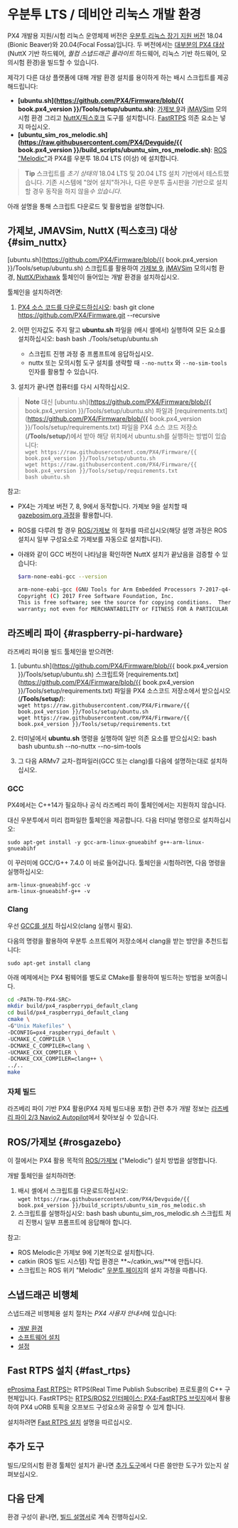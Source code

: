 # 우분투 LTS / 데비안 리눅스 개발 환경

PX4 개발용 지원/시험 리눅스 운영체제 버전은 [우분투 리눅스 장기 지원 버전](https://wiki.ubuntu.com/LTS) 18.04 (Bionic Beaver)와 20.04(Focal Fossa)입니다. 두 버전에서는 [대부분의 PX4 대상](../setup/dev_env.md#supported-targets)(NuttX 기반 하드웨어, *퀄컴 스냅드래곤 플라이트* 하드웨어, 리눅스 기반 하드웨어, 모의시험 환경)을 빌드할 수 있습니다.

제각기 다른 대상 플랫폼에 대해 개발 환경 설치를 용이하게 하는 배시 스크립트를 제공해드립니다:

* **[ubuntu.sh](https://github.com/PX4/Firmware/blob/{{ book.px4_version }}/Tools/setup/ubuntu.sh)**: [가제보 9](../simulation/gazebo.md)과 [jMAVSim](../simulation/jmavsim.md) 모의시험 환경 그리고 [NuttX/픽스호크](../setup/building_px4.md#nuttx) 도구를 설치합니다. [FastRTPS](#fast_rtps) 의존 요소는 넣지 마십시오.
* **[ubuntu_sim_ros_melodic.sh](https://raw.githubusercontent.com/PX4/Devguide/{{ book.px4_version }}/build_scripts/ubuntu_sim_ros_melodic.sh)**: [ROS "Melodic"](#rosgazebo)과 PX4를 우분투 18.04 LTS (이상) 에 설치합니다.

> **Tip** 스크립트를 *초기 상태의* 18.04 LTS 및 20.04 LTS 설치 기반에서 테스트했습니다. 기존 시스템에 "얹어 설치"하거나, 다른 우분투 출시판을 기반으로 설치할 경우 동작을 하지 않을*수 있습니다*.

아래 설명을 통해 스크립트 다운로드 및 활용법을 설명합니다.

## 가제보, JMAVSim, NuttX (픽스호크) 대상 {#sim_nuttx}

[ubuntu.sh](https://github.com/PX4/Firmware/blob/{{ book.px4_version }}/Tools/setup/ubuntu.sh) 스크립트를 활용하여 [가제보 9](../simulation/gazebo.md), [jMAVSim](../simulation/jmavsim.md) 모의시험 환경, [NuttX/Pixhawk](../setup/building_px4.md#nuttx) 툴체인이 들어있는 개발 환경을 설치하십시오.

툴체인을 설치하려면:

1. [PX4 소스 코드를 다운로드하십시오](../setup/building_px4.md): 
        bash
        git clone https://github.com/PX4/Firmware.git --recursive

2. 어떤 인자값도 주지 말고 **ubuntu.sh** 파일을 (배시 셸에서) 실행하여 모든 요소를 설치하십시오: 
        bash
        bash ./Tools/setup/ubuntu.sh
    
      
    * 스크립트 진행 과정 중 프롬프트에 응답하십시오.
    * nuttx 또는 모의시험 도구 설치를 생략할 때 `--no-nuttx` 와 `--no-sim-tools` 인자를 활용할 수 있습니다.
3. 설치가 끝나면 컴퓨터를 다시 시작하십시오.

> **Note** 대신 [ubuntu.sh](https://github.com/PX4/Firmware/blob/{{ book.px4_version }}/Tools/setup/ubuntu.sh) 파일과 [requirements.txt](https://github.com/PX4/Firmware/blob/{{ book.px4_version }}/Tools/setup/requirements.txt) 파일을 PX4 소스 코드 저장소(**/Tools/setup/**)에서 받아 해당 위치에서 ubuntu.sh를 실행하는 방법이 있습니다:   
> `wget https://raw.githubusercontent.com/PX4/Firmware/{{ book.px4_version }}/Tools/setup/ubuntu.sh`   
> `wget https://raw.githubusercontent.com/PX4/Firmware/{{ book.px4_version }}/Tools/setup/requirements.txt`   
> `bash ubuntu.sh`

참고:

* PX4는 가제보 버전 7, 8, 9에서 동작합니다. 가제보 9을 설치할 때 [gazebosim.org 과정](http://gazebosim.org/tutorials?tut=install_ubuntu&cat=install)을 활용합니다.
* ROS를 다루려 할 경우 [ROS/가제보](#rosgazebo) 의 절차를 따르십시오(해당 설명 과정은 ROS 설치시 일부 구성요소로 가제보를 자동으로 설치합니다).
* 아래와 같이 GCC 버전이 나타남을 확인하면 NuttX 설치가 끝났음을 검증할 수 있습니다:
    
    ```bash
    $arm-none-eabi-gcc --version
    
    arm-none-eabi-gcc (GNU Tools for Arm Embedded Processors 7-2017-q4-major) 7.2.1 20170904 (release) [ARM/embedded-7-branch revision 255204]
    Copyright (C) 2017 Free Software Foundation, Inc.
    This is free software; see the source for copying conditions.  There is NO
    warranty; not even for MERCHANTABILITY or FITNESS FOR A PARTICULAR PURPOSE.
    ```

<!-- Do we need to add to our scripts or can we assume correct version installs over?
Remove any old versions of the arm-none-eabi toolchain.</p>

<pre><code class="sh">sudo apt-get remove gcc-arm-none-eabi gdb-arm-none-eabi binutils-arm-none-eabi gcc-arm-embedded
sudo add-apt-repository --remove ppa:team-gcc-arm-embedded/ppa
</code></pre>

<p>-->

## 라즈베리 파이 {#raspberry-pi-hardware}

<!-- NOTE: RaPi docker toolchain (for comparison) here: https://github.com/PX4/containers/blob/master/docker/Dockerfile_armhf -->

라즈베리 파이용 빌드 툴체인을 받으려면:

1. [ubuntu.sh](https://github.com/PX4/Firmware/blob/{{ book.px4_version }}/Tools/setup/ubuntu.sh) 스크립트와 [requirements.txt](https://github.com/PX4/Firmware/blob/{{ book.px4_version }}/Tools/setup/requirements.txt) 파일을 PX4 소스코드 저장소에서 받으십시오(**/Tools/setup/**):   
    `wget https://raw.githubusercontent.com/PX4/Firmware/{{ book.px4_version }}/Tools/setup/ubuntu.sh`   
    `wget https://raw.githubusercontent.com/PX4/Firmware/{{ book.px4_version }}/Tools/setup/requirements.txt`
2. 터미널에서 **ubuntu.sh** 명령을 실행하여 일반 의존 요소를 받으십시오: 
        bash
        bash ubuntu.sh --no-nuttx --no-sim-tools

3. 그 다음 ARMv7 교차-컴파일러(GCC 또는 clang)를 다음에 설명하는대로 설치하십시오.

### GCC

PX4에서는 C++14가 필요하나 공식 라즈베리 파이 툴체인에서는 지원하지 않습니다.

대신 우분투에서 미리 컴파일한 툴체인을 제공합니다. 다음 터미널 명령으로 설치하십시오:

    sudo apt-get install -y gcc-arm-linux-gnueabihf g++-arm-linux-gnueabihf
    

이 꾸러미에 GCC/G++ 7.4.0 이 바로 들어갑니다. 툴체인을 시험하려면, 다음 명령을 실행하십시오:

    arm-linux-gnueabihf-gcc -v
    arm-linux-gnueabihf-g++ -v
    

### Clang

우선 [GCC를 설치](#gcc) 하십시오(clang 실행시 필요).

다음의 명령을 활용하여 우분투 소프트웨어 저장소에서 clang을 받는 방안을 추천드립니다:

    sudo apt-get install clang
    

아래 예제에서는 PX4 펌웨어를 별도로 CMake를 활용하여 빌드하는 방법을 보여줍니다.

```sh
cd <PATH-TO-PX4-SRC>
mkdir build/px4_raspberrypi_default_clang
cd build/px4_raspberrypi_default_clang
cmake \
-G"Unix Makefiles" \
-DCONFIG=px4_raspberrypi_default \
-UCMAKE_C_COMPILER \
-DCMAKE_C_COMPILER=clang \
-UCMAKE_CXX_COMPILER \
-DCMAKE_CXX_COMPILER=clang++ \
../..
make
```

### 자체 빌드

라즈베리 파이 기반 PX4 활용(PX4 자체 빌드내용 포함) 관련 추가 개발 정보는 [라즈베리 파이 2/3 Navio2 Autopilot](https://docs.px4.io/master/en/flight_controller/raspberry_pi_navio2.html)에서 찾아보실 수 있습니다.

## ROS/가제보 {#rosgazebo}

이 절에서는 PX4 활용 목적의 [ROS/가제보](../ros/README.md) ("Melodic") 설치 방법을 설명합니다.

개발 툴체인을 설치하려면:

1. 배시 셸에서 스크립트를 다운로드하십시오:   
    `wget https://raw.githubusercontent.com/PX4/Devguide/{{ book.px4_version }}/build_scripts/ubuntu_sim_ros_melodic.sh`
2. 스크립트를 실행하십시오: 
        bash
        bash ubuntu_sim_ros_melodic.sh 스크립트 처리 진행시 일부 프롬프트에 응답해야 합니다.

참고:

* ROS Melodic은 가제보 9에 기본적으로 설치합니다.
* catkin (ROS 빌드 시스템) 작업 환경은 **~/catkin_ws/**에 만듭니다.
* 스크립트는 ROS 위키 "Melodic" [우분투 페이지](http://wiki.ros.org/melodic/Installation/Ubuntu)의 설치 과정을 따릅니다.

## 스냅드래곤 비행체

스냅드래곤 비행체용 설치 절차는 *PX4 사용자 안내서*에 있습니다: 

* [개발 환경](https://docs.px4.io/master/en/flight_controller/snapdragon_flight_dev_environment_installation.html)
* [소프트웨어 설치](https://docs.px4.io/master/en/flight_controller/snapdragon_flight_software_installation.html)
* [설정](https://docs.px4.io/master/en/flight_controller/snapdragon_flight_configuration.html)

## Fast RTPS 설치 {#fast_rtps}

[eProsima Fast RTPS](http://eprosima-fast-rtps.readthedocs.io/en/latest/)는 RTPS(Real Time Publish Subscribe) 프로토콜의 C++ 구현체입니다. FastRTPS는 [RTPS/ROS2 인터페이스: PX4-FastRTPS 브릿지](../middleware/micrortps.md)에서 활용하여 PX4 uORB 토픽을 오프보드 구성요소와 공유할 수 있게 합니다.

설치하려면 [Fast RTPS 설치](../setup/fast-rtps-installation.md) 설명을 따르십시오.

## 추가 도구

빌드/모의시험 환경 툴체인 설치가 끝나면 [추가 도구](../setup/generic_dev_tools.md)에서 다른 쓸만한 도구가 있는지 살펴보십시오.

## 다음 단계

환경 구성이 끝나면, [빌드 설명서](../setup/building_px4.md)로 계속 진행하십시오.